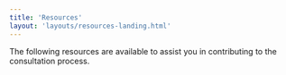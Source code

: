 ```yaml
---
title: 'Resources'
layout: 'layouts/resources-landing.html'
---
```


The following resources are available to assist you in contributing to the consultation process.

